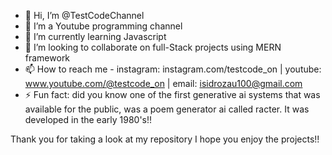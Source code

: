 - 👋 Hi, I’m @TestCodeChannel
- 👀 I’m a Youtube programming channel
- 🌱 I’m currently learning Javascript
- 💞️ I’m looking to collaborate on full-Stack projects using MERN framework
- 📫 How to reach me - instagram: instagram.com/testcode_on | youtube: www.youtube.com/@testcode_on | email: isidrozau100@gmail.com
- ⚡ Fun fact: did you know one of the first generative ai systems that was available for the public, was a poem generator ai called racter. It was developed in the early 1980's!!

Thank you for taking a look at my repository I hope you enjoy the projects!! 
<!---
TestCodeChannel/TestCodeChannel is a ✨ special ✨ repository because its `README.md` (this file) appears on your GitHub profile.
You can click the Preview link to take a look at your changes.
--->
